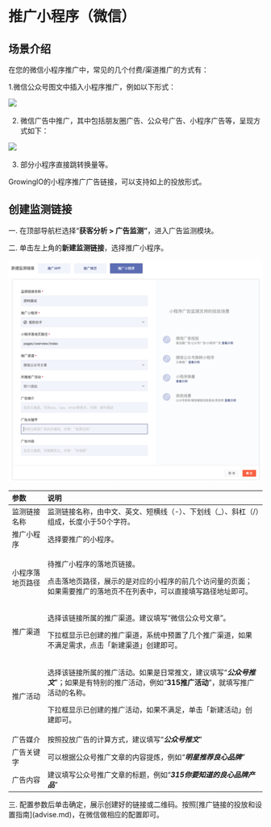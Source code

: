 # 推广小程序（微信）

## 场景介绍

在您的微信小程序推广中，常见的几个付费/渠道推广的方式有：

1.微信公众号图文中插入小程序推广，例如以下形式：

![](https://docs.growingio.com/.gitbook/assets/-LGNxeGABUADKiTWTaEM-Lf2uOWkXNH2fFmeK6g4-Lf2xXethjvQrEnNUV09image.png)

2. 微信广告中推广，其中包括朋友圈广告、公众号广告、小程序广告等，呈现方式如下：

![](https://docs.growingio.com/.gitbook/assets/-LGNxeGABUADKiTWTaEM-Lf2uOWkXNH2fFmeK6g4-Lf3Dal7xtSwRokSXe1_image.png)

3. 部分小程序直接跳转换量等。

GrowingIO的小程序推广广告链接，可以支持如上的投放形式。

## 创建监测链接 <a id="gong-neng-shi-yong"></a>

一. 在顶部导航栏选择“**获客分析 &gt; 广告监测”**，进入广告监测模块。

二. 单击左上角的**新建监测链接**，选择推广小程序。

![](../../../../.gitbook/assets/image%20%2826%29.png)

<table>
  <thead>
    <tr>
      <th style="text-align:left">&#x53C2;&#x6570;</th>
      <th style="text-align:left">&#x8BF4;&#x660E;</th>
    </tr>
  </thead>
  <tbody>
    <tr>
      <td style="text-align:left">&#x76D1;&#x6D4B;&#x94FE;&#x63A5;&#x540D;&#x79F0;</td>
      <td style="text-align:left">&#x76D1;&#x6D4B;&#x94FE;&#x63A5;&#x540D;&#x79F0;&#xFF0C;&#x7531;&#x4E2D;&#x6587;&#x3001;&#x82F1;&#x6587;&#x3001;&#x77ED;&#x6A2A;&#x7EBF;&#xFF08;-&#xFF09;&#x3001;&#x4E0B;&#x5212;&#x7EBF;&#xFF08;_&#xFF09;&#x3001;&#x659C;&#x6760;&#xFF08;/&#xFF09;&#x7EC4;&#x6210;&#xFF0C;&#x957F;&#x5EA6;&#x5C0F;&#x4E8E;50&#x4E2A;&#x5B57;&#x7B26;&#x3002;</td>
    </tr>
    <tr>
      <td style="text-align:left">&#x63A8;&#x5E7F;&#x5C0F;&#x7A0B;&#x5E8F;</td>
      <td style="text-align:left">&#x9009;&#x62E9;&#x8981;&#x63A8;&#x5E7F;&#x7684;&#x5C0F;&#x7A0B;&#x5E8F;&#x3002;</td>
    </tr>
    <tr>
      <td style="text-align:left">&#x5C0F;&#x7A0B;&#x5E8F;&#x843D;&#x5730;&#x9875;&#x8DEF;&#x5F84;</td>
      <td
      style="text-align:left">
        <p>&#x5F85;&#x63A8;&#x5E7F;&#x5C0F;&#x7A0B;&#x5E8F;&#x7684;&#x843D;&#x5730;&#x9875;&#x94FE;&#x63A5;&#x3002;</p>
        <p>&#x70B9;&#x51FB;&#x843D;&#x5730;&#x9875;&#x8DEF;&#x5F84;&#xFF0C;&#x5C55;&#x793A;&#x7684;&#x662F;&#x5BF9;&#x5E94;&#x7684;&#x5C0F;&#x7A0B;&#x5E8F;&#x7684;&#x524D;&#x51E0;&#x4E2A;&#x8BBF;&#x95EE;&#x91CF;&#x7684;&#x9875;&#x9762;&#xFF1B;&#x5982;&#x679C;&#x9700;&#x8981;&#x63A8;&#x5E7F;&#x7684;&#x843D;&#x5730;&#x9875;&#x4E0D;&#x5728;&#x5217;&#x8868;&#x4E2D;&#xFF0C;&#x53EF;&#x4EE5;&#x76F4;&#x63A5;&#x586B;&#x5199;&#x8DEF;&#x5F84;&#x5730;&#x5740;&#x5373;&#x53EF;&#x3002;</p>
        </td>
    </tr>
    <tr>
      <td style="text-align:left">&#x63A8;&#x5E7F;&#x6E20;&#x9053;</td>
      <td style="text-align:left">
        <p>&#x9009;&#x62E9;&#x8BE5;&#x94FE;&#x63A5;&#x6240;&#x5C5E;&#x7684;&#x63A8;&#x5E7F;&#x6E20;&#x9053;&#x3002;&#x5EFA;&#x8BAE;&#x586B;&#x5199;&#x201C;&#x5FAE;&#x4FE1;&#x516C;&#x4F17;&#x53F7;&#x6587;&#x7AE0;&#x201D;&#x3002;</p>
        <p>&#x4E0B;&#x62C9;&#x6846;&#x663E;&#x793A;&#x5DF2;&#x521B;&#x5EFA;&#x7684;&#x63A8;&#x5E7F;&#x6E20;&#x9053;&#xFF0C;&#x7CFB;&#x7EDF;&#x4E2D;&#x9884;&#x7F6E;&#x4E86;&#x51E0;&#x4E2A;&#x63A8;&#x5E7F;&#x6E20;&#x9053;&#xFF0C;&#x5982;&#x679C;&#x4E0D;&#x6EE1;&#x8DB3;&#x9700;&#x6C42;&#xFF0C;&#x70B9;&#x51FB;&#x300C;&#x65B0;&#x5EFA;&#x6E20;&#x9053;&#x300D;&#x521B;&#x5EFA;&#x5373;&#x53EF;&#x3002;</p>
      </td>
    </tr>
    <tr>
      <td style="text-align:left">&#x63A8;&#x5E7F;&#x6D3B;&#x52A8;</td>
      <td style="text-align:left">
        <p>&#x9009;&#x62E9;&#x8BE5;&#x94FE;&#x63A5;&#x6240;&#x5C5E;&#x7684;&#x63A8;&#x5E7F;&#x6D3B;&#x52A8;&#x3002;&#x5982;&#x679C;&#x662F;&#x65E5;&#x5E38;&#x63A8;&#x6587;&#xFF0C;&#x5EFA;&#x8BAE;&#x586B;&#x5199;&#x201C;<em><b>&#x516C;&#x4F17;&#x53F7;&#x63A8;&#x6587;</b></em>&#x201D;&#xFF1B;&#x5982;&#x679C;&#x662F;&#x6709;&#x7279;&#x522B;&#x7684;&#x63A8;&#x5E7F;&#x6D3B;&#x52A8;&#xFF0C;&#x4F8B;&#x5982;&#x201C;<b>315&#x63A8;&#x5E7F;&#x6D3B;&#x52A8;</b>&#x201D;&#xFF0C;&#x5C31;&#x586B;&#x5199;&#x63A8;&#x5E7F;&#x6D3B;&#x52A8;&#x7684;&#x540D;&#x79F0;&#x3002;</p>
        <p>&#x4E0B;&#x62C9;&#x6846;&#x663E;&#x793A;&#x5DF2;&#x521B;&#x5EFA;&#x7684;&#x63A8;&#x5E7F;&#x6D3B;&#x52A8;&#xFF0C;&#x5982;&#x679C;&#x4E0D;&#x6EE1;&#x8DB3;&#xFF0C;&#x5355;&#x51FB;&#x300C;&#x65B0;&#x5EFA;&#x6D3B;&#x52A8;&#x300D;&#x521B;&#x5EFA;&#x5373;&#x53EF;&#x3002;</p>
      </td>
    </tr>
    <tr>
      <td style="text-align:left">&#x5E7F;&#x544A;&#x5A92;&#x4ECB;</td>
      <td style="text-align:left">&#x6309;&#x7167;&#x6295;&#x653E;&#x5E7F;&#x544A;&#x7684;&#x8BA1;&#x7B97;&#x65B9;&#x5F0F;&#xFF0C;&#x5EFA;&#x8BAE;&#x586B;&#x5199;&#x201C;<em><b>&#x516C;&#x4F17;&#x53F7;&#x63A8;&#x6587;</b></em>&#x201D;</td>
    </tr>
    <tr>
      <td style="text-align:left">&#x5E7F;&#x544A;&#x5173;&#x952E;&#x5B57;</td>
      <td style="text-align:left">&#x53EF;&#x4EE5;&#x6839;&#x636E;&#x516C;&#x4F17;&#x53F7;&#x63A8;&#x5E7F;&#x6587;&#x7AE0;&#x7684;&#x5185;&#x5BB9;&#x63D0;&#x70BC;&#xFF0C;&#x4F8B;&#x5982;<em>&#x201C;<b>&#x660E;&#x661F;&#x63A8;&#x8350;&#x826F;&#x5FC3;&#x54C1;&#x724C;</b>&#x201D;</em>
      </td>
    </tr>
    <tr>
      <td style="text-align:left">&#x5E7F;&#x544A;&#x5185;&#x5BB9;</td>
      <td style="text-align:left">&#x5EFA;&#x8BAE;&#x586B;&#x5199;&#x516C;&#x4F17;&#x53F7;&#x63A8;&#x5E7F;&#x6587;&#x7AE0;&#x7684;&#x6807;&#x9898;&#xFF0C;&#x4F8B;&#x5982;&#x201C;<em><b>315&#x4F60;&#x8981;&#x77E5;&#x9053;&#x7684;&#x826F;&#x5FC3;&#x54C1;&#x724C;&#x4EA7;&#x54C1;</b></em>&#x201D;</td>
    </tr>
  </tbody>
</table>三. 配置参数后单击确定，展示创建好的链接或二维码。按照[推广链接的投放和设置指南](advise.md)，在微信做相应的配置即可。

